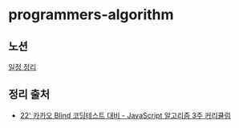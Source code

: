 # programmers-algorithm

## 노션
[일정 정리](https://www.notion.so/beyondgoodnevil/c58f3a7ee9804d84a56d83cbc58f9d90)

## 정리 출처
- [22' 카카오 Blind 코딩테스트 대비 - JavaScript 알고리즘 3주 커리큘럼](https://velog.io/@chloeelog/22-%EC%B9%B4%EC%B9%B4%EC%98%A4-Blind-%EC%BD%94%EB%94%A9%ED%85%8C%EC%8A%A4%ED%8A%B8-%EB%8C%80%EB%B9%84-JasaScript-%EC%95%8C%EA%B3%A0%EB%A6%AC%EC%A6%98-3%EC%A3%BC-%EC%BB%A4%EB%A6%AC%ED%81%98%EB%9F%BC-%EB%85%B8%EC%85%98-%ED%85%9C%ED%94%8C%EB%A6%BF)

